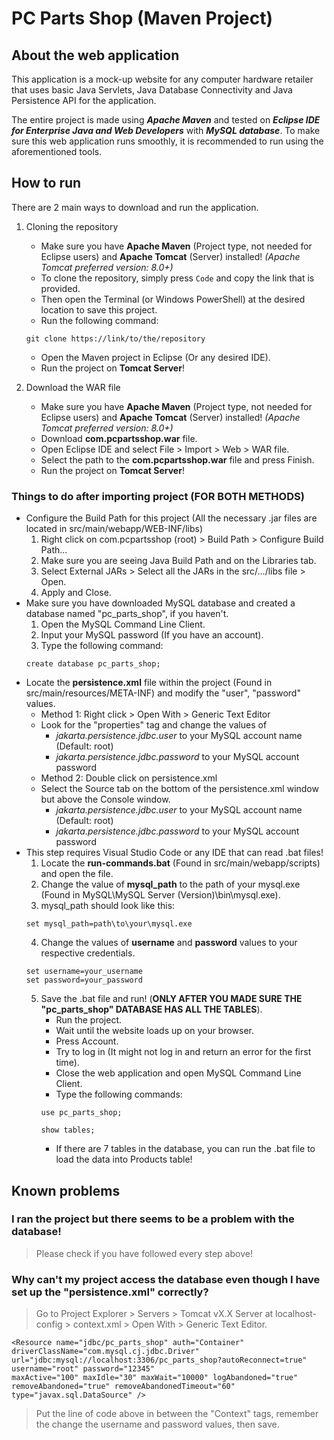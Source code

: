 # PC Parts Shop (Maven Project)

## About the web application
This application is a mock-up website for any computer hardware retailer that uses basic Java Servlets, Java Database Connectivity and Java Persistence API for the application.

The entire project is made using ***Apache Maven*** and tested on ***Eclipse IDE for Enterprise Java and Web Developers*** with ***MySQL database***.
To make sure this web application runs smoothly, it is recommended to run using the aforementioned tools.

## How to run
There are 2 main ways to download and run the application.

1. Cloning the repository
    - Make sure you have **Apache Maven** (Project type, not needed for Eclipse users) and **Apache Tomcat** (Server) installed!
    *(Apache Tomcat preferred version: 8.0+)*
    - To clone the repository, simply press `Code` and copy the link that is provided.
    - Then open the Terminal (or Windows PowerShell) at the desired location to save this project.
    - Run the following command:
    ```
    git clone https://link/to/the/repository
    ``` 
    - Open the Maven project in Eclipse (Or any desired IDE).
    - Run the project on **Tomcat Server**!

2. Download the WAR file
    - Make sure you have **Apache Maven** (Project type, not needed for Eclipse users) and **Apache Tomcat** (Server) installed!
    *(Apache Tomcat preferred version: 8.0+)*
    - Download **com.pcpartsshop.war** file.
    - Open Eclipse IDE and select File > Import > Web > WAR file.
    - Select the path to the **com.pcpartsshop.war** file and press Finish.
    - Run the project on **Tomcat Server**!

### Things to do after importing project (FOR BOTH METHODS)
- Configure the Build Path for this project (All the necessary .jar files are located in src/main/webapp/WEB-INF/libs)
    1. Right click on com.pcpartsshop (root) > Build Path > Configure Build Path...
    2. Make sure you are seeing Java Build Path and on the Libraries tab.
    3. Select External JARs > Select all the JARs in the src/.../libs file > Open.
    4. Apply and Close.
- Make sure you have downloaded MySQL database and created a database named "pc_parts_shop", if you haven't.
    1. Open the MySQL Command Line Client.
    2. Input your MySQL password (If you have an account).
    3. Type the following command:
    ```
    create database pc_parts_shop;
    ```
- Locate the **persistence.xml** file within the project (Found in src/main/resources/META-INF) and modify the "user", "password" values.
    + Method 1: Right click > Open With > Generic Text Editor
    + Look for the "properties" tag and change the values of
        * *jakarta.persistence.jdbc.user* to your MySQL account name (Default: root)
        * *jakarta.persistence.jdbc.password* to your MySQL account password
    + Method 2: Double click on persistence.xml
    + Select the Source tab on the bottom of the persistence.xml window but above the Console window.
        * *jakarta.persistence.jdbc.user* to your MySQL account name (Default: root)
        * *jakarta.persistence.jdbc.password* to your MySQL account password
- This step requires Visual Studio Code or any IDE that can read .bat files!
    1. Locate the **run-commands.bat** (Found in src/main/webapp/scripts) and open the file.
    2. Change the value of **mysql_path** to the path of your mysql.exe (Found in MySQL\MySQL Server (Version)\bin\mysql.exe).
    3. mysql_path should look like this:
    ```
    set mysql_path=path\to\your\mysql.exe
    ```
    4. Change the values of **username** and **password** values to your respective credentials.
    ```
    set username=your_username
    set password=your_password
    ```
    5. Save the .bat file and run! (**ONLY AFTER YOU MADE SURE THE "pc_parts_shop" DATABASE HAS ALL THE TABLES**).
        + Run the project.
        + Wait until the website loads up on your browser.
        + Press Account.
        + Try to log in (It might not log in and return an error for the first time).
        + Close the web application and open MySQL Command Line Client.
        + Type the following commands:
        ```
        use pc_parts_shop;
        ```
        ```
        show tables;
        ```
        + If there are 7 tables in the database, you can run the .bat file to load the data into Products table!

## Known problems
### I ran the project but there seems to be a problem with the database!
> Please check if you have followed every step above!

### Why can't my project access the database even though I have set up the "persistence.xml" correctly?
> Go to Project Explorer > Servers > Tomcat vX.X Server at localhost-config > context.xml > Open With > Generic Text Editor.
```
<Resource name="jdbc/pc_parts_shop" auth="Container" driverClassName="com.mysql.cj.jdbc.Driver" url="jdbc:mysql://localhost:3306/pc_parts_shop?autoReconnect=true" 
username="root" password="12345" 
maxActive="100" maxIdle="30" maxWait="10000" logAbandoned="true" removeAbandoned="true" removeAbandonedTimeout="60" type="javax.sql.DataSource" />
```
> Put the line of code above in between the "Context" tags, remember the change the username and password values, then save.